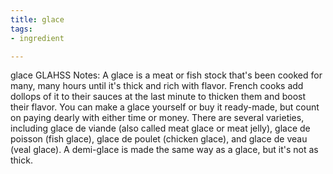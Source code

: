 ```yaml
---
title: glace
tags:
- ingredient

---
```

glace GLAHSS Notes: A glace is a meat or fish stock that's been cooked for many, many hours until it's thick and rich with flavor. French cooks add dollops of it to their sauces at the last minute to thicken them and boost their flavor. You can make a glace yourself or buy it ready-made, but count on paying dearly with either time or money. There are several varieties, including glace de viande (also called meat glace or meat jelly), glace de poisson (fish glace), glace de poulet (chicken glace), and glace de veau (veal glace). A demi-glace is made the same way as a glace, but it's not as thick.
